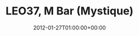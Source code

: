 ---
templateKey: event
guid: 0896e4dd-6eab-11ea-99c5-002590d1d1b0
date: 2012-01-27T01:00:00+00:00
eventTime: '1am'
title: LEO37, M Bar (Mystique)
artist: LEO37
city: Taipei
venue: M Bar (Mystique)
group: LEO37
---